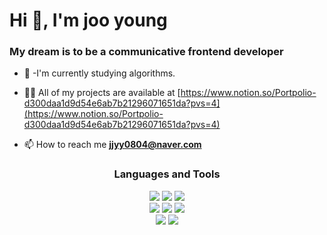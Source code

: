<h1 align="left">Hi 👋, I'm joo young</h1>
<h3 align="left">My dream is to be a communicative frontend developer</h3>

- 🔭 -I'm currently studying algorithms.

- 👨‍💻 All of my projects are available at [https://www.notion.so/Portpolio-d300daa1d9d54e6ab7b21296071651da?pvs=4](https://www.notion.so/Portpolio-d300daa1d9d54e6ab7b21296071651da?pvs=4)

- 📫 How to reach me **jjyy0804@naver.com**


<h3 align="center">Languages and Tools</h3>
<div align="center">
  <img src="https://img.shields.io/badge/html5-E34F26?style=for-the-badge&logo=html5&logoColor=white">
  <img src="https://img.shields.io/badge/css-1572B6?style=for-the-badge&logo=css3&logoColor=white">
  <img src="https://img.shields.io/badge/tailwindcss-06B6D4?style=for-the-badge&logo=tailwindcss&logoColor=white">
  <br>
  <img src="https://img.shields.io/badge/javascript-F7DF1E?style=for-the-badge&logo=javascript&logoColor=black">
  <img src="https://img.shields.io/badge/typescript-3178C6?style=for-the-badge&logo=typescript&logoColor=black">
  <img src="https://img.shields.io/badge/react-61DAFB?style=for-the-badge&logo=react&logoColor=black">
  <br>
  <img src="https://img.shields.io/badge/github-181717?style=for-the-badge&logo=github&logoColor=white">
  <img src="https://img.shields.io/badge/git-F05032?style=for-the-badge&logo=git&logoColor=white">
</div>
